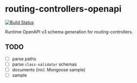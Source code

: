 # routing-controllers-openapi
[![Build Status](https://travis-ci.com/epiphone/routing-controllers-openapi.svg?token=LxSHquEwyhSfU8JddMyx&branch=master)](https://travis-ci.com/epiphone/routing-controllers-openapi)

Runtime OpenAPI v3 schema generation for routing-controllers.

## TODO
- [ ] parse paths
- [ ] parse `class-validator` schemas
- [ ] documents (incl. Mongoose sample)
- [ ] sample
